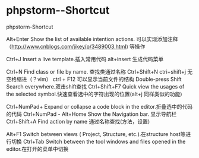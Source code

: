 # phpstorm--Shortcut
phpstorm-Shortcut

Alt+Enter        Show the list of available intention actions. 可以实现添加注释（http://www.cnblogs.com/jikey/p/3489003.html) 等操作

Ctrl+J           Insert a live template.插入常用代码
alt+insert     生成代码菜单



Ctrl+N         Find class or file by name. 查找类通过名称
Ctrl+Shift+N
ctri+shift+j   无空格缩进（？vim）
ctrl + F12     可以显示当前文件的结构
Double-press Shift         Search everywhere.双击shift查找
Ctrl+Shift+F7 Quick view the usages of the selected symbol.快速查看选中的字符出现的位置(alt+j 同样类似的功能)


Ctrl+NumPad+     Expand or collapse a code block in the editor.折叠选中的代码的代码
Ctrl+NumPad -
Alt+Home             Show the Navigation bar. 显示导航栏
Ctrl+Shift+A         Find action by name 通过名称查找(方法，设置)

Alt+F1                  Switch between views ( Project, Structure, etc.).在structure host等进行切换
Ctrl+Tab      Switch between the tool windows and files opened in the editor.在打开的菜单中切换
